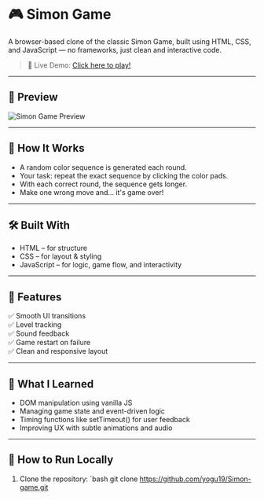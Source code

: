 # 🎮 Simon Game

A browser-based clone of the classic Simon Game, built using HTML, CSS, and JavaScript — no frameworks, just clean and interactive code.

> 🔗 Live Demo: [Click here to play!](https://yogu19.github.io/Simon-game/)

---

## 📸 Preview

![Simon Game Preview](./preview.gif) <!-- Replace with actual GIF/screenshot -->

---

## 🧠 How It Works

- A random color sequence is generated each round.
- Your task: repeat the exact sequence by clicking the color pads.
- With each correct round, the sequence gets longer.
- Make one wrong move and... it's game over!

---

## 🛠️ Built With

- HTML – for structure  
- CSS – for layout & styling  
- JavaScript – for logic, game flow, and interactivity  

---

## 🚀 Features

✅ Smooth UI transitions  
✅ Level tracking  
✅ Sound feedback  
✅ Game restart on failure  
✅ Clean and responsive layout  

---

## 🎯 What I Learned

- DOM manipulation using vanilla JS  
- Managing game state and event-driven logic  
- Timing functions like setTimeout() for user feedback  
- Improving UX with subtle animations and audio

---

## 🧪 How to Run Locally

1. Clone the repository:
   `bash
   git clone https://github.com/yogu19/Simon-game.git
